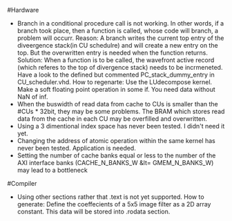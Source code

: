 #Hardware
+ Branch in a conditional procedure call is not working. 
In other words, if a branch took place, then a function is called, whose code will branch, a problem will occurr.
Reason: A branch writes the current top entry of the diveergence stack(in CU schedulre) and will create a new entry on the top.
But the overwritten entry is needed when the function returns.
Solution: When a function is to be called, the wavefront active record (which referes to the top of divergence stack) needs to be incrmeneted. Have a look to the defined but commented PC_stack_dummy_entry in CU_scheduler.vhd.
How to regenarte: Use the LUdecompose kernel. Make a soft floating point operation in some if. You need data without NaN of inf.
+ When the buswidth of read data from cache to CUs is smaller than the #CUs * 32bit, they may be some problems.
The BRAM which stores read data from the cache in each CU may be overfilled and overwritten.
+ Using a 3 dimentional index space has never been tested. I didn't need it yet.
+ Changing the address of atomic operation within the same kernel has never been tested. Application is needed.
+ Setting the number of cache banks equal or less to the number of the AXI interface banks (CACHE_N_BANKS_W &lt= GMEM_N_BANKS_W) may lead to a bottleneck

#Compiler
+ Using other sections rather that .text is not yet supported.
How to generate: Define the coeffecients of a 5x5 image filter as a 2D array constant. This data will be stored into .rodata section.
